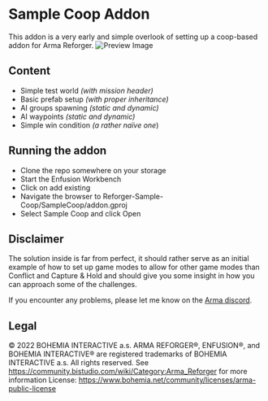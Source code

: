 # Sample Coop Addon
This addon is a very early and simple overlook of setting up a coop-based addon for Arma Reforger.
![Preview Image](https://github.com/exocs/Reforger-Sample-Coop/blob/main/PreviewImage.jpg?raw=true)

## Content
- Simple test world *(with mission header)*
- Basic prefab setup *(with proper inheritance)*
- AI groups spawning *(static and dynamic)*
- AI waypoints *(static and dynamic)*
- Simple win condition *(a rather naïve one*)

## Running the addon
- Clone the repo somewhere on your storage
- Start the Enfusion Workbench
- Click on add existing
- Navigate the browser to Reforger-Sample-Coop/SampleCoop/addon.gproj
- Select Sample Coop and click Open

## Disclaimer
The solution inside is far from perfect, it should rather serve as an initial example of how to set up game modes to allow for other game modes than Conflict and Capture & Hold and should give you some insight in how you can approach some of the challenges.

If you encounter any problems, please let me know on the [Arma discord](http://discord.gg/arma).

## Legal
© 2022 BOHEMIA INTERACTIVE a.s. ARMA REFORGER®, ENFUSION®, and BOHEMIA INTERACTIVE® are registered trademarks of BOHEMIA INTERACTIVE a.s. All rights reserved.
See https://community.bistudio.com/wiki/Category:Arma_Reforger for more information
License: https://www.bohemia.net/community/licenses/arma-public-license
